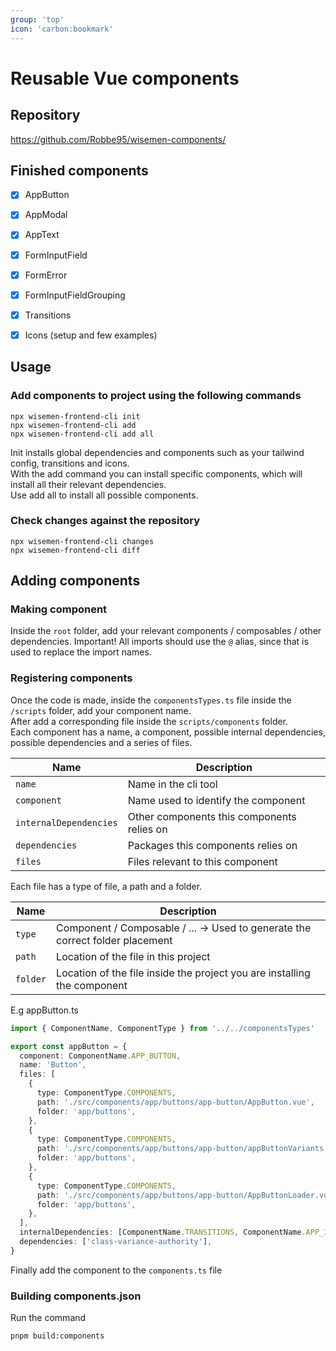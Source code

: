 ```yaml
---
group: 'top'
icon: 'carbon:bookmark'
---
```



# Reusable Vue components

## Repository

https://github.com/Robbe95/wisemen-components/

## Finished components

- [x] AppButton
- [x] AppModal
- [x] AppText

- [x] FormInputField
- [x] FormError
- [x] FormInputFieldGrouping

- [x] Transitions
- [x] Icons (setup and few examples)

  
## Usage

### Add components to project using the following commands
```
npx wisemen-frontend-cli init
npx wisemen-frontend-cli add
npx wisemen-frontend-cli add all
```

Init installs global dependencies and components such as your tailwind config, transitions and icons.\
With the add command you can install specific components, which will install all their relevant dependencies.\
Use add all to install all possible components.

### Check changes against the repository
```
npx wisemen-frontend-cli changes
npx wisemen-frontend-cli diff
```

## Adding components

### Making component

Inside the ```root``` folder, add your relevant components / composables / other dependencies.
Important! All imports should use the ```@``` alias, since that is used to replace the import names.

### Registering components

Once the code is made, inside the ```componentsTypes.ts``` file inside the ```/scripts``` folder, add your component name.\
After add a corresponding file inside the ```scripts/components``` folder.\
Each component has a name, a component, possible internal dependencies, possible dependencies and a series of files.

| Name      | Description                             |
| --------- | --------------------------------------- |
| `name`   | Name in the cli tool          |
| `component` | Name used to identify the component |
| `internalDependencies` | Other components this components relies on |
| `dependencies` | Packages this components relies on |
| `files` | Files relevant to this component |

Each file has a type of file, a path and a folder.

| Name      | Description                             |
| --------- | --------------------------------------- |
| `type`   | Component / Composable / ... -> Used to generate the correct folder placement          |
| `path` | Location of the file in this project |
| `folder` | Location of the file inside the project you are installing the component |


E.g appButton.ts
```typescript
import { ComponentName, ComponentType } from '../../componentsTypes'

export const appButton = {
  component: ComponentName.APP_BUTTON,
  name: 'Button',
  files: [
    {
      type: ComponentType.COMPONENTS,
      path: './src/components/app/buttons/app-button/AppButton.vue',
      folder: 'app/buttons',
    },
    {
      type: ComponentType.COMPONENTS,
      path: './src/components/app/buttons/app-button/appButtonVariants.ts',
      folder: 'app/buttons',
    },
    {
      type: ComponentType.COMPONENTS,
      path: './src/components/app/buttons/app-button/AppButtonLoader.vue',
      folder: 'app/buttons',
    },
  ],
  internalDependencies: [ComponentName.TRANSITIONS, ComponentName.APP_ICON],
  dependencies: ['class-variance-authority'],
}
```

Finally add the component to the ```components.ts``` file

### Building components.json

Run the command
```
pnpm build:components
```

